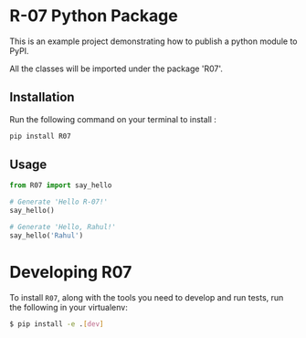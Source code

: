 # R-07 Python Package

This is an example project demonstrating how to publish a python module to PyPI.

All the classes will be imported under the package 'R07'.

## Installation

Run the following command on your terminal to install : 

```python
pip install R07
```

## Usage

```python
from R07 import say_hello

# Generate 'Hello R-07!'
say_hello()

# Generate 'Hello, Rahul!'
say_hello('Rahul')
```

# Developing R07

To install `R07`, along with the tools you need to develop and run tests, run the following in your virtualenv:

```bash
$ pip install -e .[dev]
```
